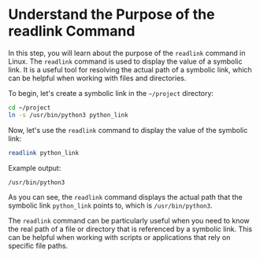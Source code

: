 # Understand the Purpose of the readlink Command

In this step, you will learn about the purpose of the `readlink` command in Linux. The `readlink` command is used to display the value of a symbolic link. It is a useful tool for resolving the actual path of a symbolic link, which can be helpful when working with files and directories.

To begin, let's create a symbolic link in the `~/project` directory:

```bash
cd ~/project
ln -s /usr/bin/python3 python_link
```

Now, let's use the `readlink` command to display the value of the symbolic link:

```bash
readlink python_link
```

Example output:

```
/usr/bin/python3
```

As you can see, the `readlink` command displays the actual path that the symbolic link `python_link` points to, which is `/usr/bin/python3`.

The `readlink` command can be particularly useful when you need to know the real path of a file or directory that is referenced by a symbolic link. This can be helpful when working with scripts or applications that rely on specific file paths.
